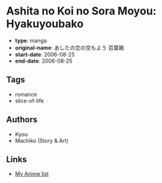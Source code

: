 # Ashita no Koi no Sora Moyou: Hyakuyoubako

-   **type**: manga
-   **original-name**: あしたの恋の空もよう 百葉箱
-   **start-date**: 2006-08-25
-   **end-date**: 2006-08-25

## Tags

-   romance
-   slice-of-life

## Authors

-   Kyou
-   Machiko (Story & Art)

## Links

-   [My Anime list](https://myanimelist.net/manga/95239/Ashita_no_Koi_no_Sora_Moyou__Hyakuyoubako)
